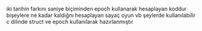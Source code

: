 iki tarihin farkını saniye biçiminden epoch kullanarak hesaplayan koddur 
bişeylere ne kadar kaldığnı hesaplayan sayaç oyun vb şeylerde kullanılabilir
c dilinde struct ve epoch kullanılarak hazırlanmıştır

